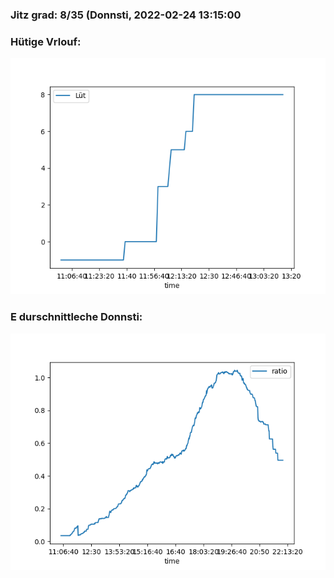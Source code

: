 ### Jitz grad: 8/35 (Donnsti, 2022-02-24 13:15:00

### Hütige Vrlouf:
![Graph](Today.png)

### E durschnittleche Donnsti:
![Graph](Donnsti.png)